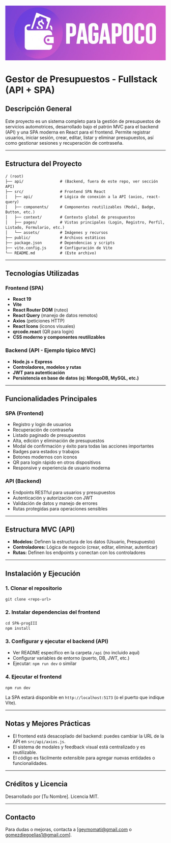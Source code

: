 <p align="center">
  <img src="./pagapoco-banner.jpg" alt="PAGAPOCO Banner" width="600"/>
</p>

# Gestor de Presupuestos - Fullstack (API + SPA)

## Descripción General
Este proyecto es un sistema completo para la gestión de presupuestos de servicios automotrices, desarrollado bajo el patrón MVC para el backend (API) y una SPA moderna en React para el frontend. Permite registrar usuarios, iniciar sesión, crear, editar, listar y eliminar presupuestos, así como gestionar sesiones y recuperación de contraseña.

---

## Estructura del Proyecto

```
/ (root)
├── api/                # (Backend, fuera de este repo, ver sección API)
├── src/                # Frontend SPA React
│   ├── api/            # Lógica de conexión a la API (axios, react-query)
│   ├── components/     # Componentes reutilizables (Modal, Badge, Button, etc.)
│   ├── context/        # Contexto global de presupuestos
│   ├── pages/          # Vistas principales (Login, Registro, Perfil, Listado, Formulario, etc.)
│   └── assets/         # Imágenes y recursos
├── public/             # Archivos estáticos
├── package.json        # Dependencias y scripts
├── vite.config.js      # Configuración de Vite
└── README.md           # (Este archivo)
```

---

## Tecnologías Utilizadas

### Frontend (SPA)
- **React 19**
- **Vite**
- **React Router DOM** (ruteo)
- **React Query** (manejo de datos remotos)
- **Axios** (peticiones HTTP)
- **React Icons** (íconos visuales)
- **qrcode.react** (QR para login)
- **CSS moderno y componentes reutilizables**

### Backend (API - Ejemplo típico MVC)
- **Node.js + Express**
- **Controladores, modelos y rutas**
- **JWT para autenticación**
- **Persistencia en base de datos (ej: MongoDB, MySQL, etc.)**

---

## Funcionalidades Principales

### SPA (Frontend)
- Registro y login de usuarios
- Recuperación de contraseña
- Listado paginado de presupuestos
- Alta, edición y eliminación de presupuestos
- Modal de confirmación y éxito para todas las acciones importantes
- Badges para estados y trabajos
- Botones modernos con íconos
- QR para login rápido en otros dispositivos
- Responsive y experiencia de usuario moderna

### API (Backend)
- Endpoints RESTful para usuarios y presupuestos
- Autenticación y autorización con JWT
- Validación de datos y manejo de errores
- Rutas protegidas para operaciones sensibles

---

## Estructura MVC (API)
- **Modelos:** Definen la estructura de los datos (Usuario, Presupuesto)
- **Controladores:** Lógica de negocio (crear, editar, eliminar, autenticar)
- **Rutas:** Definen los endpoints y conectan con los controladores

---

## Instalación y Ejecución

### 1. Clonar el repositorio
```
git clone <repo-url>
```

### 2. Instalar dependencias del frontend
```
cd SPA-progIII
npm install
```

### 3. Configurar y ejecutar el backend (API)
- Ver README específico en la carpeta `/api` (no incluido aquí)
- Configurar variables de entorno (puerto, DB, JWT, etc.)
- Ejecutar: `npm run dev` o similar

### 4. Ejecutar el frontend
```
npm run dev
```

La SPA estará disponible en `http://localhost:5173` (o el puerto que indique Vite).

---

## Notas y Mejores Prácticas
- El frontend está desacoplado del backend: puedes cambiar la URL de la API en `src/api/axios.js`.
- El sistema de modales y feedback visual está centralizado y es reutilizable.
- El código es fácilmente extensible para agregar nuevas entidades o funcionalidades.

---

## Créditos y Licencia
Desarrollado por [Tu Nombre].
Licencia MIT.

---

## Contacto
Para dudas o mejoras, contacta a [geymomati@gmail.com o gomezdiegoelias1@gmail.com].